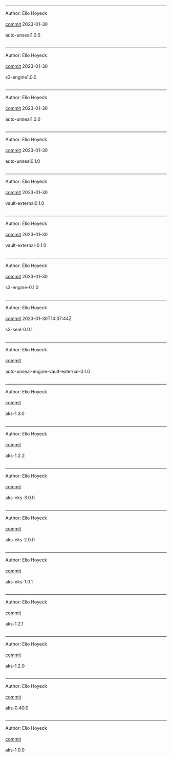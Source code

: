 
-------------------------------------------------------------

Author: Elio Hoyeck  <br></br>
 [commit](https://github.com/Eliohoyeck/terraform-aws-privatemodule/commit/12bba946b2b0eccc3d7aae4ae62d72cbdea071f9)	 2023-01-30 <br></br>
 auto-unseal1.0.0 <br></br>


-------------------------------------------------------------

Author: Elio Hoyeck  <br></br>
 [commit](https://github.com/Eliohoyeck/terraform-aws-privatemodule/commit/12bba946b2b0eccc3d7aae4ae62d72cbdea071f9)	 2023-01-30 <br></br>
 s3-engine1.0.0 <br></br>


-------------------------------------------------------------

Author: Elio Hoyeck  <br></br>
 [commit](https://github.com/Eliohoyeck/terraform-aws-privatemodule/commit/12bba946b2b0eccc3d7aae4ae62d72cbdea071f9)	 2023-01-30 <br></br>
 auto-unseal1.0.0 <br></br>


-------------------------------------------------------------

Author: Elio Hoyeck  <br></br>
 [commit](https://github.com/Eliohoyeck/terraform-aws-privatemodule/commit/f6b56f1e533581cf4c2f986a0ed4321b494b2d02)	 2023-01-30 <br></br>
 auto-unseal0.1.0 <br></br>


-------------------------------------------------------------

Author: Elio Hoyeck  <br></br>
 [commit](https://github.com/Eliohoyeck/terraform-aws-privatemodule/commit/848cd6e7e1789ef3d7b7b4685b13afe88e71b980)	 2023-01-30 <br></br>
 vault-external0.1.0 <br></br>


-------------------------------------------------------------

Author: Elio Hoyeck <br></br>
 [commit](https://github.com/Eliohoyeck/terraform-aws-privatemodule/commit/442fc6ad6e9a3bccb74ab9238b465596ac9b46c4)	 2023-01-30<br></br>
 vault-external-0.1.0<br></br>


-------------------------------------------------------------

Author: Elio Hoyeck <br></br>
 [commit](https://github.com/Eliohoyeck/terraform-aws-privatemodule/commit/173f4c5b8f0a077f254a7f56efcd8e16bcdaf57c)	 2023-01-30<br></br>
 s3-engine-0.1.0<br></br>


-------------------------------------------------------------

Author: Elio Hoyeck <br></br>
 [commit](https://github.com/Eliohoyeck/terraform-aws-privatemodule/commit/b3b388997ad759781ad8dae8d02b4a5439be888d)	 2023-01-30T14:37:44Z<br></br>
 s3-seal-0.0.1<br></br>


-------------------------------------------------------------

Author: Elio Hoyeck <br></br>
 [commit](https://github.com/Eliohoyeck/terraform-aws-privatemodule/commit/a2ebd79ca1d0ab35bef9a73d0a22b2de830bca9d)<br></br>
 auto-unseal-engine-vault-external-0.1.0<br></br>


-------------------------------------------------------------

Author: Elio Hoyeck <br></br>
 [commit](https://github.com/Eliohoyeck/terraform-aws-privatemodule/commit/c5766c0f4d0e18f4fbf693d98c991fd8ed231fd3)<br></br>
 aks-1.3.0<br></br>


-------------------------------------------------------------

Author: Elio Hoyeck <br></br>
 [commit](https://github.com/Eliohoyeck/terraform-aws-privatemodule/commit/4c0d6c8efcb9eb8b4bf7952771bd6b7678782c94)<br></br>
 aks-1.2.2<br></br>


-------------------------------------------------------------

Author: Elio Hoyeck <br></br>
 [commit](https://github.com/Eliohoyeck/terraform-aws-privatemodule/commit/e11efd13e41fb56656d675e27795743c4c9e7d3f)<br></br>
 aks-eks-3.0.0<br></br>


-------------------------------------------------------------

Author: Elio Hoyeck <br></br>
 [commit](https://github.com/Eliohoyeck/terraform-aws-privatemodule/commit/68f09bad0eb940bbb807198a1845f68f92827ac3)<br></br>
 aks-eks-2.0.0<br></br>


-------------------------------------------------------------

Author: Elio Hoyeck <br></br>
 [commit](https://github.com/Eliohoyeck/terraform-aws-privatemodule/commit/5fb13397423bfbdfefdd814eac6d47697e0fcd02)<br></br>
 aks-eks-1.0.1<br></br>


-------------------------------------------------------------

Author: Elio Hoyeck <br></br>
 [commit](https://github.com/Eliohoyeck/terraform-aws-privatemodule/commit/9856eaffe08128598f31c3874207ac974878ee1b)<br></br>
 aks-1.2.1<br></br>


-------------------------------------------------------------

Author: Elio Hoyeck <br></br>
 [commit](https://github.com/Eliohoyeck/terraform-aws-privatemodule/commit/c4718cf66742ce8a6400ba71a353e5bf8dd4930b)<br></br>
 aks-1.2.0<br></br>



-------------------------------------------------------------

Author: Elio Hoyeck <br></br>
 [commit](https://github.com/Eliohoyeck/terraform-aws-privatemodule/commit/5cd46f126b7e3ea296375a2ab2f0743331ca9275)<br></br>
 aks-0.40.0<br></br>


-------------------------------------------------------------

Author: Elio Hoyeck <br></br>
 [commit](https://github.com/Eliohoyeck/terraform-aws-privatemodule/commit/bd16457e5473b088f55ee291ad44f0f080219ff6)<br></br>
 aks-1.0.0<br></br>

